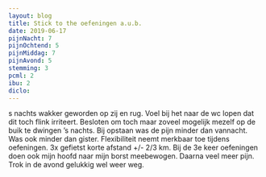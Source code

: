 ```yaml
---
layout: blog
title: Stick to the oefeningen a.u.b.
date: 2019-06-17
pijnNacht: 7
pijnOchtend: 5
pijnMiddag: 7
pijnAvond: 5
stemming: 3
pcml: 2
ibu: 2
diclo: 
---
```


s nachts wakker geworden op zij en rug. Voel bij het naar de wc lopen dat dit toch flink irriteert. Besloten om toch maar zoveel mogelijk mezelf op de buik te dwingen ’s nachts. Bij opstaan was de pijn minder dan vannacht. Was ook minder dan gister. Flexibiliteit neemt merkbaar toe tijdens oefeningen.3x gefietst korte afstand +/- 2/3 km. Bij de 3e keer oefeningen doen ook mijn hoofd naar mijn borst meebewogen. Daarna veel meer pijn. Trok in de avond gelukkig wel weer weg.

